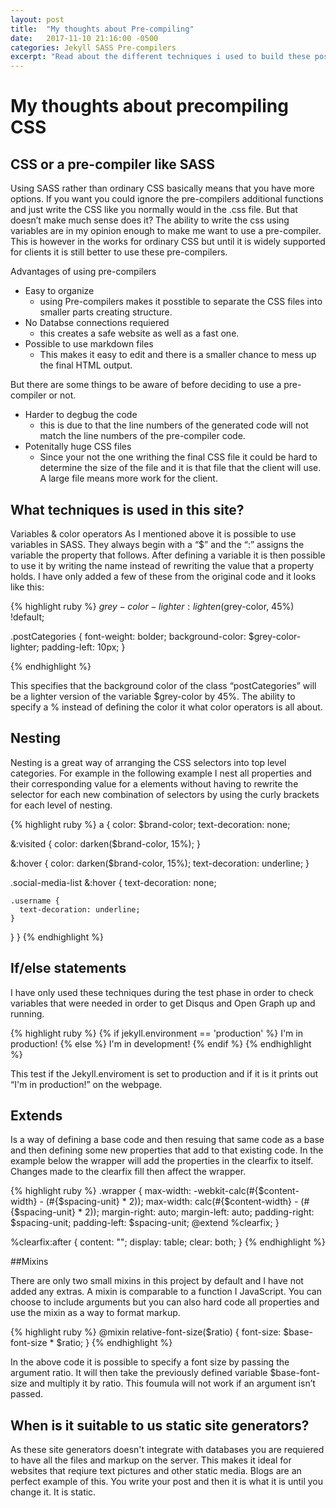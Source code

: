 ```yaml
---
layout: post
title:  "My thoughts about Pre-compiling"
date:   2017-11-10 21:16:00 -0500
categories: Jekyll SASS Pre-compilers
excerpt: "Read about the different techniques i used to build these posts."
---
```

# My thoughts about precompiling CSS

## CSS or a pre-compiler like SASS

Using SASS rather than ordinary CSS basically means that you have more options. If you want you could ignore the pre-compilers additional functions and just write the CSS like you normally would in the .css file. But that doesn’t make much sense does it?
The ability to write the css using variables are in my opinion enough to make me want to use a pre-compiler. This is however in the works for ordinary CSS but until it is widely supported for clients it is still better to use these pre-compilers. 

Advantages of using pre-compilers

- Easy to organize
  - using Pre-compilers makes it posstible to separate the CSS files into smaller parts creating structure.
- No Databse connections requiered
  - this creates a safe website as well as a fast one.
- Possible to use markdown files
  - This makes it easy to edit and there is a smaller chance to mess up the final HTML output.

But there are some things to be aware of before deciding to use a pre-compiler or not.

- Harder to degbug the code
  - this is due to that the line numbers of the generated code will not match the line numbers of the pre-compiler code.
- Potenitally huge CSS files
  - Since your not the one writhing the final CSS file it could be hard to determine the size of the file and it is that file that the client will use. A large file means more work for the client.

## What techniques is used in this site?

Variables & color operators
As I mentioned above it is possible to use variables in SASS. They always begin with a “$” and the “:”  assigns the variable the property that follows. After defining a variable it is then possible to use it by writing the name instead of rewriting the value that a property holds.
I have only added a few of these from the original code and it looks like this:

{% highlight ruby %}
$grey-color-lighter: lighten($grey-color, 45%) !default;

.postCategories {
  font-weight: bolder;
  background-color: $grey-color-lighter;
  padding-left: 10px;
}

{% endhighlight %}

This specifies that the background color of the class “postCategories” will be a lighter version of the variable $grey-color by 45%. The ability to specify a % instead of defining the color it what color operators is all about.

## Nesting

Nesting is a great way of arranging the CSS selectors into top level categories. For example in the following example I nest all properties and their corresponding value for a elements without having to rewrite the selector for each new combination of selectors by using the curly brackets for each level of nesting. 

{% highlight ruby %}
a {
  color: $brand-color;
  text-decoration: none;

  &:visited {
    color: darken($brand-color, 15%);
  }

  &:hover {
    color: darken($brand-color, 15%);
    text-decoration: underline;
  }

  .social-media-list &:hover {
    text-decoration: none;

    .username {
      text-decoration: underline;
    }
  }
}
{% endhighlight %}

## If/else statements

I have only used these techniques during the test phase in order to check variables that were needed in order to get Disqus and Open Graph up and running.

{% highlight ruby %}
{% if jekyll.environment == 'production' %}
  I'm in production!
{% else %} 
  I'm in development!
{% endif %}
{% endhighlight %}

This test if the Jekyll.enviroment is set to production and if it is it prints out “I'm in production!” on the webpage.

## Extends

Is a way of defining a base code and then resuing that same code as a base and then defining some new properties that add to that existing code. In the example below the wrapper will add the properties in the clearfix to itself. Changes made to the clearfix fill then affect the wrapper.

{% highlight ruby %}
.wrapper {
  max-width: -webkit-calc(#{$content-width} - (#{$spacing-unit} * 2));
  max-width:         calc(#{$content-width} - (#{$spacing-unit} * 2));
  margin-right: auto;
  margin-left: auto;
  padding-right: $spacing-unit;
  padding-left: $spacing-unit;
  @extend %clearfix;
}

%clearfix:after {
  content: "";
  display: table;
  clear: both;
}
{% endhighlight %}

##Mixins

There are only two small mixins in this project by default and I have not added any extras. A mixin is comparable to a function I JavaScript. You can choose to include arguments but you can also hard code all properties and use the mixin as a way to format markup.

{% highlight ruby %}
@mixin relative-font-size($ratio) {
  font-size: $base-font-size * $ratio;
}
{% endhighlight %}

In the above code it is possible to specify a font size by passing the argument ratio. It will then take the previously defined variable $base-font-size and multiply it by ratio. This foumula will not work if an argument isn’t passed.

## When is it suitable to us static site generators?

As these site generators doesn't integrate with databases you are requiered to have all the files and markup on the server. This makes it ideal for websites that reqiure text pictures and other static media. Blogs are an perfect example of this. You write your post and then it is what it is until you change it. It is static.